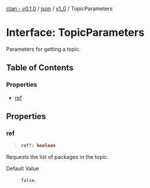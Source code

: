 [ctan - v0.1.0](../README.md) / [json](../modules/json.md) / [v1\_0](../modules/json.v1_0.md) / TopicParameters

# Interface: TopicParameters

Parameters for getting a topic.

## Table of Contents

### Properties

- [ref](json.v1_0.TopicParameters.md#ref)

## Properties

### ref

> <b>
>
> ```typescript
> ref?: boolean
> ```
>
> </b>

Requests the list of packages in the topic.

<dl>
<dt> Default Value</dt>
<dd><p>

`false`.

</p></dd>
</dl>
